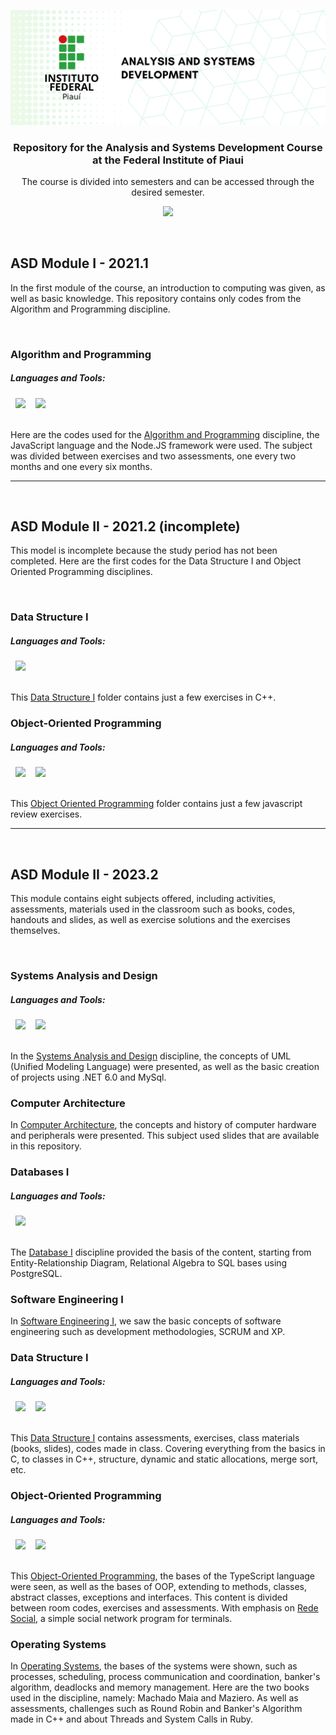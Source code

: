 ![IFPI-ASD-REPO-BANNER](https://github.com/rsmwall/ifpi-ads-course/blob/main/settings/assets/ifpi-asd-repo.png)

<div align="center">
  <h3>Repository for the Analysis and Systems Development Course at the Federal Institute of Piaui</h3>
  <p>The course is divided into semesters and can be accessed through the desired semester.</p>

  [<img src="https://img.shields.io/badge/LANG-PT_BR-6FDA44?style=for-the-badge&logoColor=E9D44D&labelColor=181e26&textColor=0D1117" />](https://github.com/rsmwall/ifpi-ads-course/blob/main/settings/README.pt-br.md)
</div>

<br>

## ASD Module I - 2021.1

In the first module of the course, an introduction to computing was given, as well as basic knowledge. This repository contains only codes from the Algorithm and Programming discipline.

<br>

### Algorithm and Programming

##### Languages and Tools:
<picture>
  <source media="(prefers-color-scheme: dark)" srcset="https://img.shields.io/badge/-JavaScript-0D1117?style=for-the-badge&logo=javascript&logoColor=E9D44D&labelColor=181e26&textColor=0D1117">&nbsp;
  <img src="https://img.shields.io/badge/-JavaScript-white?style=for-the-badge&logo=javascript&logoColor=E9D44D&labelColor=f0f0f0&textColor=0D1117">&nbsp;
</picture>

<picture>
  <source media="(prefers-color-scheme: dark)" srcset="https://img.shields.io/badge/-Node%20js-0D1117?style=for-the-badge&logo=nodedotjs&logoColor=339933&labelColor=181e26&textColor=0D1117">&nbsp;
  <img src="https://img.shields.io/badge/-Node%20js-white?style=for-the-badge&logo=nodedotjs&logoColor=339933&labelColor=f0f0f0&textColor=0D1117">&nbsp;
</picture>

<br>
<br>

Here are the codes used for the [Algorithm and Programming](https://github.com/rsmwall/ifpi-ads-course/tree/main/ads-2021.1/algoritmos) discipline, the JavaScript language and the Node.JS framework were used.
The subject was divided between exercises and two assessments, one every two months and one every six months.

<hr>
<br>

## ASD Module II - 2021.2 (incomplete)

This model is incomplete because the study period has not been completed. Here are the first codes for the Data Structure I and Object Oriented Programming disciplines.

<br>

### Data Structure I

##### Languages and Tools:

<picture>
  <source media="(prefers-color-scheme: dark)" srcset="https://img.shields.io/badge/-C%2B%2B-0D1117?style=for-the-badge&logo=c%2B%2B&logoColor=00599C&labelColor=181e26&textColor=0D1117">&nbsp;
  <img src="https://img.shields.io/badge/-C%2B%2B-white?style=for-the-badge&logo=c%2B%2B&logoColor=00599C&labelColor=f0f0f0&textColor=0D1117">&nbsp;
</picture>

<br>
<br>

This [Data Structure I](https://github.com/rsmwall/ifpi-ads-course/tree/main/ads-2021.2/estrutura-dados-l) folder contains just a few exercises in C++.

### Object-Oriented Programming

##### Languages and Tools:

<picture>
  <source media="(prefers-color-scheme: dark)" srcset="https://img.shields.io/badge/-JavaScript-0D1117?style=for-the-badge&logo=javascript&logoColor=E9D44D&labelColor=181e26&textColor=0D1117">&nbsp;
  <img src="https://img.shields.io/badge/-JavaScript-white?style=for-the-badge&logo=javascript&logoColor=E9D44D&labelColor=f0f0f0&textColor=0D1117">&nbsp;
</picture>

<picture>
  <source media="(prefers-color-scheme: dark)" srcset="https://img.shields.io/badge/-Node%20js-0D1117?style=for-the-badge&logo=nodedotjs&logoColor=339933&labelColor=181e26&textColor=0D1117">&nbsp;
  <img src="https://img.shields.io/badge/-Node%20js-white?style=for-the-badge&logo=nodedotjs&logoColor=339933&labelColor=f0f0f0&textColor=0D1117">&nbsp;
</picture>

<br>
<br>

This [Object Oriented Programming](https://github.com/rsmwall/ifpi-ads-course/tree/main/ads-2021.2/programacao-orientada-objetos) folder contains just a few javascript review exercises.

<hr>
<br>

## ASD Module II - 2023.2

This module contains eight subjects offered, including activities, assessments, materials used in the classroom such as books, codes, handouts and slides, as well as exercise solutions and the exercises themselves.

<br>

### Systems Analysis and Design

##### Languages and Tools:

<picture>
  <source media="(prefers-color-scheme: dark)" srcset="https://img.shields.io/badge/-.NET-0D1117?style=for-the-badge&logo=dotnet&logoColor=6A4097&labelColor=181e26&textColor=0D1117">&nbsp;
  <img src="https://img.shields.io/badge/-.NET-0D1117-white?style=for-the-badge&logo=dotnet&logoColor=6A4097&labelColor=f0f0f0&textColor=0D1117">&nbsp;
</picture>

<picture>
  <source media="(prefers-color-scheme: dark)" srcset="https://img.shields.io/badge/-MySql-0D1117?style=for-the-badge&logo=mysql&logoColor=005C84&labelColor=181e26&textColor=0D1117">&nbsp;
  <img src="https://img.shields.io/badge/-MySql-0D1117-white?style=for-the-badge&logo=mysql&logoColor=005C84&labelColor=f0f0f0&textColor=0D1117">&nbsp;
</picture>

<br>
<br>

In the [Systems Analysis and Design](https://github.com/rsmwall/ifpi-ads-course/tree/main/ads-2023.2/analise-projeto-sistemas) discipline, the concepts of UML (Unified Modeling Language) were presented, as well as the basic creation of projects using .NET 6.0 and MySql.

### Computer Architecture

In [Computer Architecture](https://github.com/rsmwall/ifpi-ads-course/tree/main/ads-2023.2/arquitetura-computadores), the concepts and history of computer hardware and peripherals were presented. This subject used slides that are available in this repository.

### Databases I

##### Languages and Tools:

<picture>
  <source media="(prefers-color-scheme: dark)" srcset="https://img.shields.io/badge/-PostgreSQL-0D1117?style=for-the-badge&logo=postgresql&logoColor=316192&labelColor=181e26&textColor=0D1117">&nbsp;
  <img src="https://img.shields.io/badge/-PostgreSQL-0D1117-white?style=for-the-badge&logo=postgresql&logoColor=316192&labelColor=f0f0f0&textColor=0D1117">&nbsp;
</picture>

<br>
<br>

The [Database I](https://github.com/rsmwall/ifpi-ads-course/tree/main/ads-2023.2/banco-dados-i) discipline provided the basis of the content, starting from Entity-Relationship Diagram, Relational Algebra to SQL bases using PostgreSQL.

### Software Engineering I

In [Software Engineering I](https://github.com/rsmwall/ifpi-ads-course/tree/main/ads-2023.2/engenharia-software-i), we saw the basic concepts of software engineering such as development methodologies, SCRUM and XP.

### Data Structure I

##### Languages and Tools:

<picture>
  <source media="(prefers-color-scheme: dark)" srcset="https://img.shields.io/badge/-C-0D1117?style=for-the-badge&logo=c&logoColor=00599C&labelColor=181e26&textColor=0D1117">&nbsp;
  <img src="https://img.shields.io/badge/-C-white?style=for-the-badge&logo=c&logoColor=00599C&labelColor=f0f0f0&textColor=0D1117">&nbsp;
</picture>

<picture>
  <source media="(prefers-color-scheme: dark)" srcset="https://img.shields.io/badge/-C%2B%2B-0D1117?style=for-the-badge&logo=c%2B%2B&logoColor=00599C&labelColor=181e26&textColor=0D1117">&nbsp;
  <img src="https://img.shields.io/badge/-C%2B%2B-white?style=for-the-badge&logo=c%2B%2B&logoColor=00599C&labelColor=f0f0f0&textColor=0D1117">&nbsp;
</picture>

<br>
<br>

This [Data Structure I](https://github.com/rsmwall/ifpi-ads-course/tree/main/ads-2023.2/estrutura-dados-i) contains assessments, exercises, class materials (books, slides), codes made in class. Covering everything from the basics in C, to classes in C++, structure, dynamic and static allocations, merge sort, etc.

### Object-Oriented Programming

##### Languages and Tools:

<picture>
  <source media="(prefers-color-scheme: dark)" srcset="https://img.shields.io/badge/-TypeScript-0D1117?style=for-the-badge&logo=typescript&logoColor=007ACC&labelColor=181e26&textColor=0D1117">&nbsp;
  <img src="https://img.shields.io/badge/-TypeScript-white?style=for-the-badge&logo=typescript&logoColor=007ACC&labelColor=f0f0f0&textColor=0D1117">&nbsp;
</picture>

<picture>
  <source media="(prefers-color-scheme: dark)" srcset="https://img.shields.io/badge/-Node%20js-0D1117?style=for-the-badge&logo=nodedotjs&logoColor=339933&labelColor=181e26&textColor=0D1117">&nbsp;
  <img src="https://img.shields.io/badge/-Node%20js-white?style=for-the-badge&logo=nodedotjs&logoColor=339933&labelColor=f0f0f0&textColor=0D1117">&nbsp;
</picture>

<br>
<br>

This [Object-Oriented Programming](https://github.com/rsmwall/ifpi-ads-course/tree/main/ads-2023.2/programacao-orientada-objetos), the bases of the TypeScript language were seen, as well as the bases of OOP, extending to methods, classes, abstract classes, exceptions and interfaces. This content is divided between room codes, exercises and assessments. With emphasis on [Rede Social](https://github.com/rsmwall/ifpi-ads-course/tree/main/ads-2023.2/programacao-orientada-objetos/avaliacoes/rede-social), a simple social network program for terminals.

### Operating Systems

In [Operating Systems](https://github.com/rsmwall/ifpi-ads-course/tree/main/ads-2023.2/sistemas-operacionais), the bases of the systems were shown, such as processes, scheduling, process communication and coordination, banker's algorithm, deadlocks and memory management. Here are the two books used in the discipline, namely: Machado Maia and Maziero. As well as assessments, challenges such as Round Robin and Banker's Algorithm made in C++ and about Threads and System Calls in Ruby.
